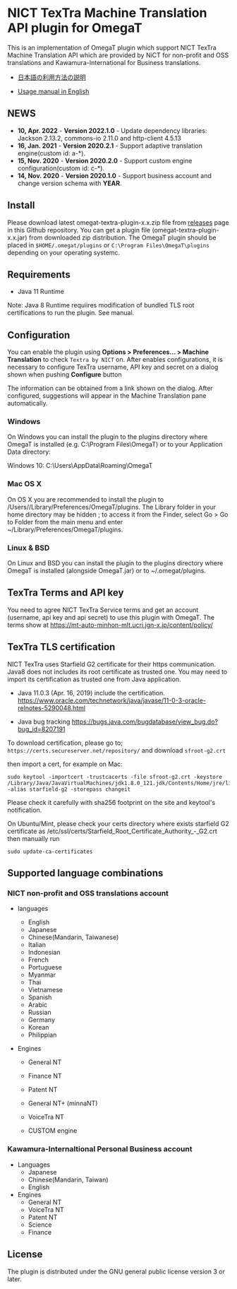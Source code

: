# NICT TexTra Machine Translation API plugin for OmegaT

This is an implementation of OmegaT plugin which support NICT TexTra Machine Translation API which are
provided by NiCT for non-profit and OSS translations and Kawamura-International for Business translations.

* [日本語の利用方法の説明](https://github.com/miurahr/omegat-textra-plugin/wiki/%E5%88%A9%E7%94%A8%E6%96%B9%E6%B3%95)

* [Usage manual in English](https://github.com/miurahr/omegat-textra-plugin/wiki/Usage)


## NEWS

- **10, Apr. 2022** - **Version 2022.1.0** - Update dependency libraries: Jackson 2.13.2, commons-io 2.11.0 and http-client 4.5.13
- **16, Jan. 2021** - **Version 2020.2.1** - Support adaptive translation engine(custom id: a-*).
- **15, Nov. 2020** - **Version 2020.2.0** - Support custom engine configuration(custom id: c-*).
- **14, Nov. 2020** - **Version 2020.1.0** - Support business account and change version schema with **YEAR**.

## Install

Please download latest omegat-textra-plugin-x.x.zip file from [releases](https://github.com/miurahr/omegat-textra-plugin/releases) page 
in this Github repository. You can get a plugin file (omegat-textra-plugin-x.x.jar) from downloaded zip distribution.
The OmegaT plugin should be placed in `$HOME/.omegat/plugins` or `C:\Program Files\OmegaT\plugins`
depending on your operating systemc.

## Requirements

- Java 11 Runtime 

Note: Java 8 Runtime requiires modification of bundled TLS root certifications to run the plugin. See manual.

## Configuration

You can enable the plugin using **Options > Preferences... > Machine Translation** to check `Textra by NICT` on.
After enables configurations, it is necessary to configure TexTra username, API key and secret
on a dialog shown when pushing **Configure** button

The information can be obtained from a link shown on the dialog. 
After configured, suggestions will appear in the Machine Translation pane automatically.

### Windows

On Windows you can install the plugin to the plugins directory where OmegaT is installed
 (e.g. C:\Program Files\OmegaT) or to your Application Data directory:

Windows 10: C:\Users<username>\AppData\Roaming\OmegaT

### Mac OS X

On OS X you are recommended to install the plugin to /Users//Library/Preferences/OmegaT/plugins.
 The Library folder in your home directory may be hidden ; to access it from the Finder,
select Go > Go to Folder from the main menu and enter ~/Library/Preferences/OmegaT/plugins.

### Linux & BSD

On Linux and BSD you can install the plugin to the plugins directory where OmegaT is
installed (alongside OmegaT.jar) or to ~/.omegat/plugins.

## TexTra Terms and API key

You need to agree NICT TexTra Service terms  and  get an account (username, api key and api secret)
to use this plugin with OmegaT. The terms show at
https://mt-auto-minhon-mlt.ucri.jgn-x.jp/content/policy/

## TexTra TLS certification

NICT TexTra uses Starfield G2 certificate for their https communication.
Java8 does not includes its root certificate as trusted one.
You may need to import its certification as trusted one from Java application.

- Java 11.0.3 (Apr. 16, 2019) include the certification.
https://www.oracle.com/technetwork/java/javase/11-0-3-oracle-relnotes-5290048.html

- Java bug tracking
https://bugs.java.com/bugdatabase/view_bug.do?bug_id=8207191


To download certification, please go to;
`https://certs.secureserver.net/repository/`
and download `sfroot-g2.crt`

then import a cert, for example on  Mac:

```
sudo keytool -importcert -trustcacerts -file sfroot-g2.crt -keystore /Library/Java/JavaVirtualMachines/jdk1.8.0_121.jdk/Contents/Home/jre/lib/security/cacerts -alias starfield-g2 -storepass changeit
```

Please check it carefully with sha256 footprint on the site and keytool's notification.

On Ubuntu/Mint, please check your certs directory where exists
starfield G2 certificate as /etc/ssl/certs/Starfield_Root_Certificate_Authority_-_G2.crt
then manually run

```
sudo update-ca-certificates
```

## Supported language combinations

### NICT non-profit and OSS translations account

* languages
    * English
    * Japanese
    * Chinese(Mandarin, Taiwanese)
    * Italian
    * Indonesian
    * French
    * Portuguese
    * Myanmar
    * Thai
    * Vietnamese
    * Spanish
    * Arabic
    * Russian
    * Germany
    * Korean
    * Philippian

* Engines
    * General NT
    * Finance NT
    * Patent NT
    * General NT+ (minnaNT)
    * VoiceTra NT
    
    * CUSTOM engine

### Kawamura-Internaltional Personal Business account

* Languages
    * Japanese
    * Chinese(Mandarin, Taiwan)
    * English
* Engines
    * General NT
    * VoiceTra NT
    * Patent NT
    * Science
    * Finance

## License

The plugin is distributed under the GNU general public license version 3 or later.

